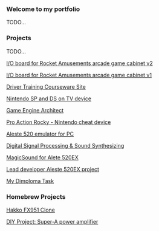 ### Welcome to my portfolio

TODO...

### Projects

TODO...

[I/O board for Rocket Amusements arcade game cabinet v2](hww.github.io/projects/ra_io_board2)

[I/O board for Rocket Amusements arcade game cabinet v1](hww.github.io/projects/ra_io_board1)

[Driver Training Courseware Site](/projects/webtraining)

[Nintendo SP and DS on TV device](/projects/webtraining)

[Game Engine Architect](/projects/sengine/index.md)

[Pro Action Rocky - Nintendo cheat device](/projects/nintendo_cheat_device)

[Aleste 520 emulator for PC](/projects/caprice32/)

[Digital Signal Processing & Sound Synthesizing](/projects/remis)

[MagicSound for Alete 520EX](/projects/magic_sound/)

[Lead developer Aleste 520EX project](/projects/rainbow)

[My Dimploma Task](/projects/rainbow)

### Homebrew Projects

[Hakko FX951 Clone](/projects/hakko_fx951_clone)

[DIY Project: Super-A power amplifier](projects/nataly_nxp)
